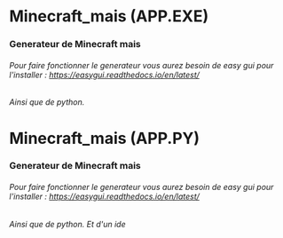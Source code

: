 # Minecraft_mais (APP.EXE)
### Generateur de Minecraft mais

###### Pour faire fonctionner le generateur vous aurez besoin de easy gui pour l'installer : https://easygui.readthedocs.io/en/latest/   
###### Ainsi que de python. 

# Minecraft_mais (APP.PY)
### Generateur de Minecraft mais
###### Pour faire fonctionner le generateur vous aurez besoin de easy gui pour l'installer : https://easygui.readthedocs.io/en/latest/   
###### Ainsi que de python. Et d'un ide
